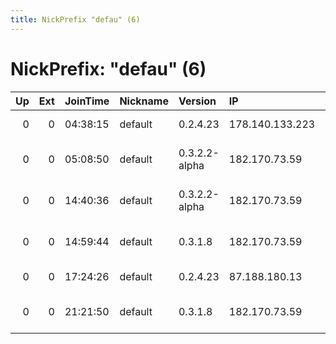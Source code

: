 ```yaml
---
title: NickPrefix "defau" (6)
---
```


# NickPrefix: "defau" (6)

|   Up |   Ext | JoinTime   | Nickname   | Version       | IP              | AS                               | CC   |   ORp |   Dirp | OS      | Contact   |   eFamMembers |
|-----:|------:|:-----------|:-----------|:--------------|:----------------|:---------------------------------|:-----|------:|-------:|:--------|:----------|--------------:|
|    0 |     0 | 04:38:15   | default    | 0.2.4.23      | 178.140.133.223 | PJSC Rostelecom                  | ru   |   443 |   9030 | Windows | None      |             1 |
|    0 |     0 | 05:08:50   | default    | 0.3.2.2-alpha | 182.170.73.59   | So-net Entertainment Corporation | jp   | 27648 |      0 | Windows | None      |             1 |
|    0 |     0 | 14:40:36   | default    | 0.3.2.2-alpha | 182.170.73.59   | So-net Entertainment Corporation | jp   | 27648 |      0 | Windows | None      |             1 |
|    0 |     0 | 14:59:44   | default    | 0.3.1.8       | 182.170.73.59   | So-net Entertainment Corporation | jp   | 27648 |      0 | Windows | None      |             1 |
|    0 |     0 | 17:24:26   | default    | 0.2.4.23      | 87.188.180.13   | Deutsche Telekom AG              | de   |   443 |   9030 | Windows | None      |             1 |
|    0 |     0 | 21:21:50   | default    | 0.3.1.8       | 182.170.73.59   | So-net Entertainment Corporation | jp   | 27648 |      0 | Windows | None      |             1 |
